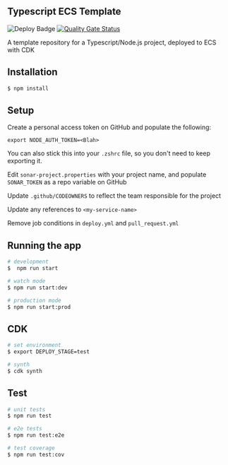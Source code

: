 ## Typescript ECS Template

![Deploy Badge](https://github.com/ZenobeEnergy/typescript-ecs-template/actions/workflows/deploy.yml/badge.svg)
[![Quality Gate Status](https://sonarcloud.io/api/project_badges/measure?project=typescript-ecs-template&metric=alert_status&token=1763b244825db15276038b9621930e080db89c9d)](https://sonarcloud.io/summary/new_code?id=typescript-ecs-template)

A template repository for a Typescript/Node.js project, deployed to ECS with CDK

## Installation

```sh
$ npm install
```

## Setup
Create a personal access token on GitHub and populate the following:

`export NODE_AUTH_TOKEN=<Blah>`

You can also stick this into your `.zshrc` file, so you don't need to keep exporting it.

Edit `sonar-project.properties` with your project name, and populate `SONAR_TOKEN` as a repo variable on GitHub

Update `.github/CODEOWNERS` to reflect the team responsible for the project

Update any references to `<my-service-name>`

Remove job conditions in `deploy.yml` and `pull_request.yml`


## Running the app

```sh
# development
$  npm run start 
```

```sh
# watch mode
$ npm run start:dev 
```

```sh
# production mode
$ npm run start:prod
```


## CDK
```sh
# set environment
$ export DEPLOY_STAGE=test
```

```sh
# synth
$ cdk synth
```

## Test

```sh
# unit tests
$ npm run test
```

```sh
# e2e tests
$ npm run test:e2e
```

```sh
# test coverage
$ npm run test:cov
```
